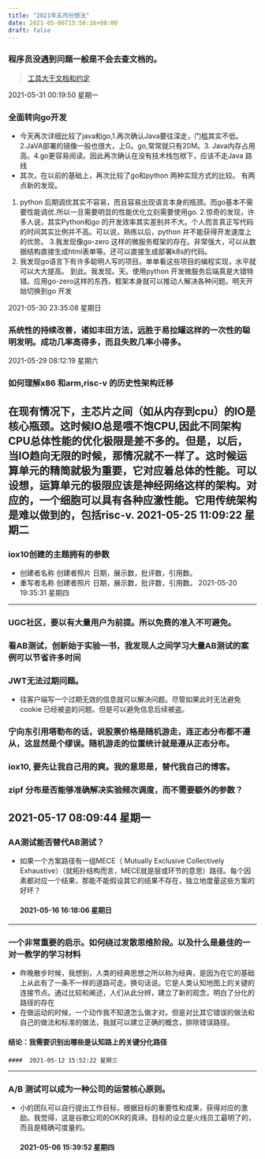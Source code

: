 ```yaml
---
title: "2021年五月份想法"
date: 2021-05-06T15:58:16+08:00
draft: false
---
```


### 程序员没遇到问题一般是不会去查文档的。
> [工具大于文档和约定](https://www.youtube.com/watch?v=LNG4iX4oNjc "工具大于文档和约定")

2021-05-31 00:19:50 星期一

### 全面转向go开发
* 今天再次详细比较了java和go,1.再次确认Java要往深走，门槛其实不低。2.JaVA部署的镜像一般也很大，上G。go,常常就只有20M。3. Java内存占用高。4.go更容易阅读。因此再次确认在没有技术栈包袱下，应该不走Java 路线
* 其次，在以前的基础上，再次比较了go和python 两种实现方式的比较。 有两点新的发现。
1. python 后期调优其实不容易，而且容易出现语言本身的瓶颈。而go基本不需要性能调优.所以一旦需要明显的性能优化立刻需要使用go.
2.惊奇的发现，许多人说，其实Python和go 的开发效率其实差别并不大。个人而言真正写代码的时间其实比例并不高。可以说，熟练以后，python 并不能获得开发速度上的优势。
3.我发现像go-zero 这样的微服务框架的存在。非常强大，可以从数据结构直接生成html表单等。还可以直接生成部署k8s的代码。
4. 我发现go语言下有许多聪明人写的项目。单单看这些项目的编程实现，水平就可以大大提高。
到此。我发现。天。使用python 开发微服务后端真是大错特错。应用go-zero这样的东西，框架本身就可以推动人解决各种问题。明天开始切换到go 开发

2021-05-30 23:35:08 星期日

### 系统性的持续改善，诸如丰田方法，远胜于易拉罐这样的一次性的聪明发明。成功几率高得多，而且失败几率小得多。
2021-05-29 08:12:19 星期六


### 如何理解x86 和arm,risc-v 的历史性架构迁移
在现有情况下，主芯片之间（如从内存到cpu）的IO是核心瓶颈。这时候IO总是喂不饱CPU,因此不同架构CPU总体性能的优化极限是差不多的。但是，以后，当IO趋向无限的时候，那情况就不一样了。这时候运算单元的精简就极为重要，它对应着总体的性能。可以设想，运算单元的极限应该是神经网络这样的架构。对应的，一个细胞可以具有各种应激性能。它用传统架构是难以做到的，包括risc-v.
2021-05-25 11:09:22 星期二
---
### iox10创建的主题拥有的参数
* 创建者名称 创建者照片 日期，展示数，批评数，引用数。
* 重写者名称 创建者照片 日期，展示数，批评数，引用数。
2021-05-20 19:35:31 星期四
---
### UGC社区，要以有大量用户为前提。所以免费的准入不可避免。
### 看AB测试，创新始于实验一书，我发现人之间学习大量AB测试的案例可以节省许多时间
### JWT无法过期问题。
* 往客户端写一个过期无效的信息就可以解决问题。尽管如果此时无法避免cookie 已经被盗的问题。但是可以避免信息后续被盗。

### 宁向东引用塔勒布的话，说股票价格是随机游走，连正态分布都不遵从，这显然是个缪误。随机游走的位置统计就是遵从正态分布。
### iox10, 要先让我自己用的爽。我的意思是，替代我自己的博客。
### zipf 分布是否能够准确解决实验频次调度，而不需要额外的参数？
2021-05-17 08:09:44 星期一
---
### AA测试能否替代AB测试？
* 如果一个方案路径有一组MECE（ Mutually Exclusive Collectively Exhaustive）（就拓扑结构而言，MECE就是层或环节的意思）路径。每个因素都对应一个结果，那能不能假设其它的结果不存在，独立地度量这些方案的好坏？
	
	####  2021-05-16 16:18:06 星期日

---
### 一个非常重要的启示。如何绕过发散思维阶段。以及什么是最佳的一对一教学的学习材料
* 昨晚散步时候，我想到，人类的经典思想之所以称为经典，是因为在它的基础上从此有了一条不一样的道路可走。换句话说。它是人类认知地图上的关键的连接节点。通过比较和阐述，人们从此分辨，建立了新的观念，明白了分化的路径的存在
* 在做运动的时候，一个动作我不知道怎么做才对。但是对比其它错误的做法和自己的做法和标准的做法，我就可以建立正确的概念，排除错误路径。
#### 结论：我需要识别出哪些是认知路上的关键分化路径
	####  2021-05-12 15:52:22 星期三

---
### A/B 测试可以成为一种公司的运营核心原则。
* 小的团队可以自行提出工作目标，根据目标的重要性和成果，获得对应的激励。我觉得，这是谷歌公司的OKR的真谛。目标的设立是火线员工最明了的，而且是精确可度量的。
	
	####  2021-05-06 15:39:52 星期四
